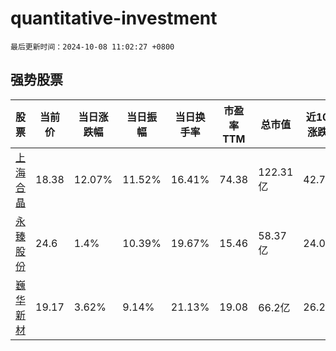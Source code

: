 # quantitative-investment

`最后更新时间：2024-10-08 11:02:27 +0800`

## 强势股票

|股票|当前价|当日涨跌幅|当日振幅|当日换手率|市盈率TTM|总市值|近10日涨跌幅|
|----|----|----|----|----|----|----|----|
|[上海合晶](https://xueqiu.com/S/SH688584)|18.38|12.07%|11.52%|16.41%|74.38|122.31亿|42.7%|
|[永臻股份](https://xueqiu.com/S/SH603381)|24.6|1.4%|10.39%|19.67%|15.46|58.37亿|24.05%|
|[巍华新材](https://xueqiu.com/S/SH603310)|19.17|3.62%|9.14%|21.13%|19.08|66.2亿|26.28%|
